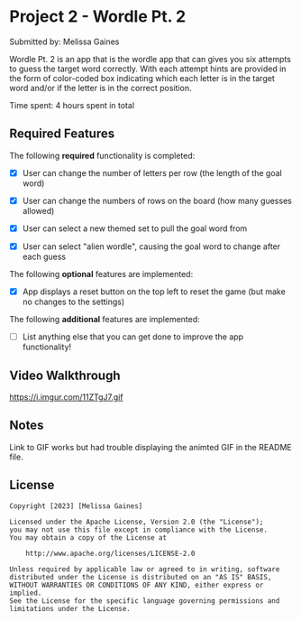 # Project 2 - Wordle Pt. 2

Submitted by: Melissa Gaines

Wordle Pt. 2 is an app that is the wordle app that can gives you six attempts to guess the target word correctly. With each attempt hints are provided in the form of color-coded box indicating which each letter is in the target word and/or if the letter is in the correct position.

Time spent: 4 hours spent in total

## Required Features

The following **required** functionality is completed:

- [X] User can change the number of letters per row (the length of the goal word)
- [X] User can change the numbers of rows on the board (how many guesses allowed)
- [X] User can select a new themed set to pull the goal word from
- [X] User can select "alien wordle", causing the goal word to change after each guess


The following **optional** features are implemented:

- [X] App displays a reset button on the top left to reset the game (but make no changes to the settings)

The following **additional** features are implemented:

- [ ] List anything else that you can get done to improve the app functionality!

## Video Walkthrough

https://i.imgur.com/11ZTgJ7.gif

## Notes

Link to GIF works but had trouble displaying the animted GIF in the README file.

## License

    Copyright [2023] [Melissa Gaines]

    Licensed under the Apache License, Version 2.0 (the "License");
    you may not use this file except in compliance with the License.
    You may obtain a copy of the License at

        http://www.apache.org/licenses/LICENSE-2.0

    Unless required by applicable law or agreed to in writing, software
    distributed under the License is distributed on an "AS IS" BASIS,
    WITHOUT WARRANTIES OR CONDITIONS OF ANY KIND, either express or implied.
    See the License for the specific language governing permissions and
    limitations under the License.

